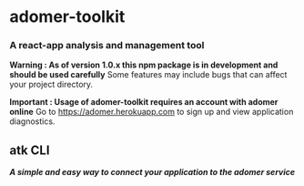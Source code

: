 # adomer-toolkit
### A react-app analysis and management tool
__Warning : As of version 1.0.x this npm package is in development and should be used carefully__
Some features may include bugs that can affect your project directory.

__Important : Usage of adomer-toolkit requires an account with adomer online__
Go to https://adomer.herokuapp.com to sign up and view application diagnostics.

## atk CLI
**_A simple and easy way to connect your application to the adomer service_**